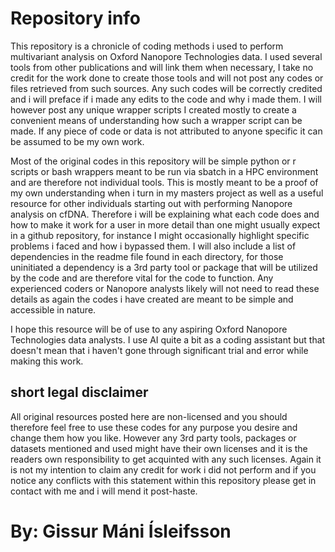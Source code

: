 # Repository info 
This repository is a chronicle of coding methods i used to perform multivariant analysis on Oxford Nanopore Technologies data.
I used several tools from other publications and will link them when necessary, I take no credit for the work done to create those tools and will not post any codes or files retrieved from such 
sources. Any such codes will be correctly credited and i will preface if i made any edits to the code and why i made them. 
I will however post any unique wrapper scripts I created mostly to create a convenient means of understanding how such a wrapper script can be made. If any piece of code or data is 
not attributed to anyone specific it can be assumed to be my own work.

Most of the original codes in this repository will be simple python or r scripts or bash wrappers meant to be run via sbatch in a HPC environment and are therefore not individual tools. 
This is mostly meant to be a proof of my own understanding when i turn in my masters project as well as a useful resource for other individuals starting out with performing Nanopore analysis on cfDNA.
Therefore i will be explaining what each code does and how to make it work for a user in more detail than one might usually expect in a github repository, for instance I might occasionally highlight specific problems i faced and how i bypassed them. I will also include a list of dependencies in the readme file found in each directory, for those uninitiated a dependency is a 3rd party tool or package that will be utilized by the code and are therefore vital for the code to function.
Any experienced coders or Nanopore analysts likely will not need to read these details as again the codes i have created are meant to be simple and accessible in nature.

I hope this resource will be of use to any aspiring Oxford Nanopore Technologies data analysts. I use AI quite a bit as a coding assistant but that doesn't mean that i haven't gone through significant trial and error while making this work. 

## short legal disclaimer
All original resources posted here are non-licensed and you should therefore feel free to use these codes for any purpose you desire and change them how you like. 
However any 3rd party tools, packages or datasets mentioned and used might have their own licenses and it is the readers own responsibility to get acquinted with any such licenses.
Again it is not my intention to claim any credit for work i did not perform and if you notice any conflicts with this statement within this repository please get in contact with me and i will mend it post-haste. 

# By: Gissur Máni Ísleifsson
